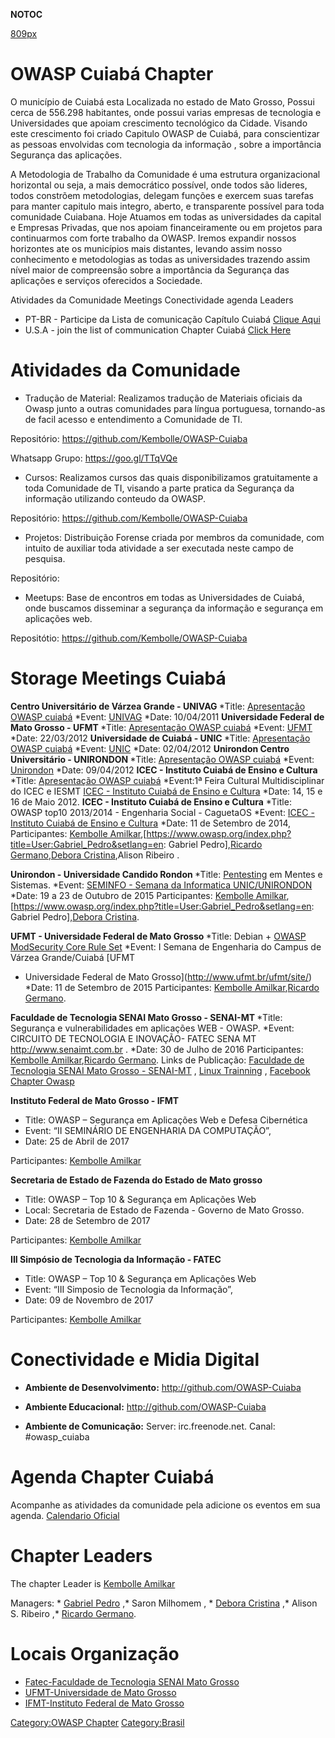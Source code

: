__NOTOC__

[809px](image:_Logo_cuiaba.png "wikilink")

# OWASP Cuiabá Chapter

O município de Cuiabá esta Localizada no estado de Mato Grosso, Possui
cerca de 556.298 habitantes, onde possui varias empresas de tecnologia e
Universidades que apoiam crescimento tecnológico da Cidade. Visando este
crescimento foi criado Capitulo OWASP de Cuiabá, para conscientizar as
pessoas envolvidas com tecnologia da informação , sobre a importância
Segurança das aplicações.

A Metodologia de Trabalho da Comunidade é uma estrutura organizacional
horizontal ou seja, a mais democrático possível, onde todos são lideres,
todos constrõem metodologias, delegam funções e exercem suas tarefas
para manter capitulo mais integro, aberto, e transparente possível para
toda comunidade Cuiabana. Hoje Atuamos em todas as universidades da
capital e Empresas Privadas, que nos apoiam financeiramente ou em
projetos para continuarmos com forte trabalho da OWASP. Iremos expandir
nossos horizontes ate os municípios mais distantes, levando assim nosso
conhecimento e metodologias as todas as universidades trazendo assim
nível maior de compreensão sobre a importância da Segurança das
aplicações e serviços oferecidos a Sociedade.

Atividades da Comunidade Meetings Conectividade agenda Leaders

  - PT-BR - Participe da Lista de comunicação Capítulo Cuiabá [Clique
    Aqui](http://lists.owasp.org/mailman/listinfo/owasp-cuiaba)
  - U.S.A - join the list of communication Chapter Cuiabá [Click
    Here](http://lists.owasp.org/mailman/listinfo/owasp-cuiaba)

# Atividades da Comunidade

  - Tradução de Material: Realizamos tradução de Materiais oficiais da
    Owasp junto a outras comunidades para língua portuguesa, tornando-as
    de facil acesso e entendimento a Comunidade de TI.

Repositório: <https://github.com/Kembolle/OWASP-Cuiaba>

Whatsapp Grupo: <https://goo.gl/TTqVQe>

  - Cursos: Realizamos cursos das quais disponibilizamos gratuitamente a
    toda Comunidade de TI, visando a parte pratica da Segurança da
    informação utilizando conteudo da OWASP.

Repositório: <https://github.com/Kembolle/OWASP-Cuiaba>

  - Projetos: Distribuição Forense criada por membros da comunidade, com
    intuito de auxiliar toda atividade a ser executada neste campo de
    pesquisa.

Repositório:

  - Meetups: Base de encontros em todas as Universidades de Cuiabá, onde
    buscamos disseminar a segurança da informação e segurança em
    aplicações web.

Repositótio: <https://github.com/Kembolle/OWASP-Cuiaba>

# Storage Meetings Cuiabá

<b>Centro Universitário de Várzea Grande - UNIVAG </b>
\*Title: [Apresentação OWASP
cuiabá](https://www.owasp.org/images/2/20/OWASP_cuiab%C3%A1.pdf)
\*Event: [UNIVAG](http://www.univag.com.br/v1/index.aspx)
\*Date: 10/04/2011
<b>Universidade Federal de Mato Grosso - UFMT </b>
\*Title: [Apresentação OWASP
cuiabá](https://www.owasp.org/images/2/20/OWASP_cuiab%C3%A1.pdf)
\*Event: [UFMT](http://www.ufmt.br/ufmt/site/page)
\*Date: 22/03/2012
<b>Universidade de Cuiabá - UNIC </b>
\*Title: [Apresentação OWASP
cuiabá](https://www.owasp.org/images/2/20/OWASP_cuiab%C3%A1.pdf)
\*Event: [UNIC](http://www.unic.br/site/index.php)
\*Date: 02/04/2012
<b>Unirondon Centro Universitário - UNIRONDON </b>
\*Title: [Apresentação OWASP
cuiabá](https://www.owasp.org/images/2/20/OWASP_cuiab%C3%A1.pdf)
\*Event: [Unirondon](http://www.unirondon.br/)
\*Date: 09/04/2012
<b>ICEC - Instituto Cuiabá de Ensino e Cultura</b>
\*Title: [Apresentação OWASP
cuiabá](https://www.owasp.org/images/2/20/OWASP_cuiab%C3%A1.pdf)
\*Event:1ª Feira Cultural Multidisciplinar do ICEC e IESMT [ICEC -
Instituto Cuiabá de Ensino e Cultura](http://http://www.icec.edu.br)
\*Date: 14, 15 e 16 de Maio 2012.
<b>ICEC - Instituto Cuiabá de Ensino e Cultura</b>
\*Title: OWASP top10 2013/2014 - Engenharia Social - CaguetaOS
\*Event: [ICEC - Instituto Cuiabá de Ensino e
Cultura](http://http://www.icec.edu.br)
\*Date: 11 de Setembro de 2014,
Participantes: [Kembolle
Amilkar](https://www.owasp.org/index.php/User:Kembolle),\[<https://www.owasp.org/index.php?title=User:Gabriel_Pedro&setlang=en>:
Gabriel Pedro\],[Ricardo
Germano](https://www.owasp.org/index.php/User:Ricardo_Germano),[Debora
Cristina](https://www.owasp.org/index.php/User:D%C3%A9bora_Cristina_de_Oliveira),Alison
Ribeiro .

<b>Unirondon - Universidade Candido Rondon </b>
\*Title:
[Pentesting](https://www.owasp.org/index.php/OWASP_Testing_Project) em
Mentes e Sistemas.
\*Event: [SEMINFO - Semana da Informatica
UNIC/UNIRONDON](http://seminfo.eti.br/)
\*Date: 19 a 23 de Outubro de 2015
Participantes: [Kembolle
Amilkar](https://www.owasp.org/index.php/User:Kembolle),\[<https://www.owasp.org/index.php?title=User:Gabriel_Pedro&setlang=en>:
Gabriel Pedro\],[Debora
Cristina](https://www.owasp.org/index.php/User:D%C3%A9bora_Cristina_de_Oliveira).

<b>UFMT - Universidade Federal de Mato Grosso </b>
\*Title: Debian + [OWASP ModSecurity Core Rule
Set](https://www.owasp.org/index.php/Category:OWASP_ModSecurity_Core_Rule_Set_Project)
\*Event: I Semana de Engenharia do Campus de Várzea Grande/Cuiabá [UFMT
- Universidade Federal de Mato Grosso](http://www.ufmt.br/ufmt/site/)
\*Date: 11 de Setembro de 2015
Participantes: [Kembolle
Amilkar](https://www.owasp.org/index.php/User:Kembolle),[Ricardo
Germano](https://www.owasp.org/index.php/User:Ricardo_Germano).

<b>Faculdade de Tecnologia SENAI Mato Grosso - SENAI-MT </b>
\*Title: Segurança e vulnerabilidades em aplicações WEB - OWASP.
\*Event: CIRCUITO DE TECNOLOGIA E INOVAÇÃO- FATEC SENA MT
<http://www.senaimt.com.br> .
\*Date: 30 de Julho de 2016
Participantes: [Kembolle
Amilkar](https://www.owasp.org/index.php/User:Kembolle),[Ricardo
Germano](https://www.owasp.org/index.php/User:Ricardo_Germano).
Links de Publicação: [Faculdade de Tecnologia SENAI Mato Grosso -
SENAI-MT](http://www.senaimt.com.br/site/mostra.php?noticia=13275) ,
[Linux Trainning](http://linuxtraining.com.br/br/?p=466) , [Facebook
Chapter
Owasp](https://www.facebook.com/owasp.cuiaba/posts/831332317001400)

<b>Instituto Federal de Mato Grosso - IFMT </b>

  - Title: OWASP – Segurança em Aplicações Web e Defesa Cibernética
  - Event: “II SEMINÁRIO DE ENGENHARIA DA COMPUTAÇÃO”,
  - Date: 25 de Abril de 2017

Participantes: [Kembolle
Amilkar](https://www.owasp.org/index.php/User:Kembolle)

<b>Secretaria de Estado de Fazenda do Estado de Mato grosso </b>

  - Title: OWASP – Top 10 & Segurança em Aplicações Web
  - Local: Secretaria de Estado de Fazenda - Governo de Mato Grosso.
  - Date: 28 de Setembro de 2017

Participantes: [Kembolle
Amilkar](https://www.owasp.org/index.php/User:Kembolle)

<b>III Simpósio de Tecnologia da Informação - FATEC </b>

  - Title: OWASP – Top 10 & Segurança em Aplicações Web
  - Event: “III Simposio de Tecnologia da Informação”,
  - Date: 09 de Novembro de 2017

Participantes: [Kembolle
Amilkar](https://www.owasp.org/index.php/User:Kembolle)

# Conectividade e Midia Digital

  - **Ambiente de Desenvolvimento:** <http://github.com/OWASP-Cuiaba>

<!-- end list -->

  - **Ambiente Educacional:** <http://github.com/OWASP-Cuiaba>

<!-- end list -->

  - **Ambiente de Comunicação:** Server: irc.freenode.net. Canal:
    \#owasp_cuiaba

# Agenda Chapter Cuiabá

Acompanhe as atividades da comunidade pela adicione os eventos em sua
agenda. [Calendario
Oficial](https://calendar.google.com/calendar/embed?src=owasp.org_2dlqbcecuri6ivgmhh041i61os%40group.calendar.google.com&ctz=America/Cuiaba)

# Chapter Leaders

The chapter Leader is [Kembolle Amilkar](User:Kembolle "wikilink")

Managers: \* [Gabriel Pedro](User:Gabriel_Pedro "wikilink") ,\* Saron
Milhomem , \* [Debora
Cristina](User:Débora_Cristina_de_Oliveira "wikilink") ,\* Alison S.
Ribeiro ,\* [Ricardo Germano](User:Ricardo_A._Germano "wikilink").

# Locais Organização

  - [Fatec-Faculdade de Tecnologia SENAI Mato
    Grosso](http://www.senaimt.com.br/site/fatec/)
  - [UFMT-Universidade de Mato Grosso](http://www.ufmt.br/ufmt/site/)
  - [IFMT-Instituto Federal de Mato Grosso](http://ifmt.edu.br/)

<headertabs></headertabs>

[Category:OWASP Chapter](Category:OWASP_Chapter "wikilink")
[Category:Brasil](Category:Brasil "wikilink")